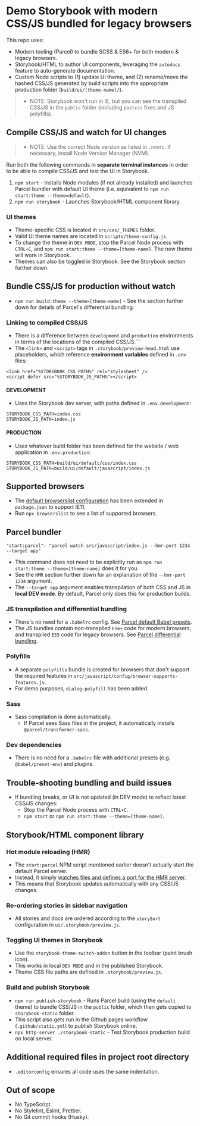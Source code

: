 # Demo Storybook with modern CSS/JS bundled for legacy browsers

This repo uses:
- Modern tooling (Parcel) to bundle SCSS & ES6+ for both modern & legacy browsers.
- Storybook/HTML to author UI components, leveraging the `autodocs` feature to auto-generate documentation.
- Custom Node scripts to (1) update UI theme, and (2) rename/move the hashed CSS/JS generated by build scripts into the appropriate production folder (`build/ui/[theme-name]/`).

> - NOTE: Storybook won't run in IE, but you can see the transpiled CSS/JS in the `public` folder (including `postcss` fixes and JS polyfills).

## Compile CSS/JS and watch for UI changes
> - NOTE: Use the correct Node version as listed in `.nvmrc`. If necessary, install Node Version Manager (NVM).

Run both the following commands in **separate terminal instances** in order to be able to compile CSS/JS and test the UI in Storybook.

1. `npm start` - Installs Node modules (if not already installed) and launches Parcel bundler with default UI theme (i.e. equivalent to `npm run start:theme --theme=default`).
2. `npm run storybook` - Launches Storybook/HTML component library.

### UI themes
- Theme-specific CSS is located in `src/css/_THEMES` folder.
- Valid UI theme names are located in `scripts/theme-config.js`.
- To change the theme in `DEV MODE`, stop the Parcel Node process with `CTRL+C`, and `npm run start:theme --theme=[theme-name]`. The new theme will work in Storybook.
- Themes can also be toggled in Storybook. See the Storybook section further down.

## Bundle CSS/JS for production without watch
- `npm run build:theme --theme=[theme-name]` - See the section further down for details of Parcel's differential bundling.

### Linking to compiled CSS/JS
- There is a difference between `development` and `production` environments in terms of the locations of the compiled CSS/JS.```
- The `<link>` and `<script>` tags in `.storybook/preview-head.html` use placeholders, which reference **environment variables** defined in `.env` files:
```
<link href="%STORYBOOK_CSS_PATH%" rel="stylesheet" />
<script defer src="%STORYBOOK_JS_PATH%"></script>
```

#### DEVELOPMENT
- Uses the Storybook dev server, with paths defined in `.env.development`:
```
STORYBOOK_CSS_PATH=index.css
STORYBOOK_JS_PATH=index.js
```

#### PRODUCTION
- Uses whatever build folder has been defined for the website / web application in `.env.production`:

```
STORYBOOK_CSS_PATH=build/ui/default/css/index.css
STORYBOOK_JS_PATH=build/ui/default/javascript/index.js
```

## Supported browsers
- The [default browserslist configuration](https://github.com/browserslist/browserslist#best-practices) has been extended in `package.json` to support IE11.
- Run `npx browserslist` to see a list of supported browsers.

## Parcel bundler
```
"start:parcel": "parcel watch src/javascript/index.js --hmr-port 1234 --target app"
```
- This command does not need to be explicitly run as `npm run start:theme --theme=[theme-name]` does it for you.
- See the `HMR` section further down for an explanation of the `--hmr-port 1234` argument.
- The `--target app` argument enables transpilation of both CSS and JS in **local DEV mode**. By default, Parcel only does this for production builds.

### JS transpilation and differential bundling
- There's no need for a `.babelrc` config. See [Parcel default Babel presets](https://parceljs.org/languages/javascript/#default-presets).
- The JS bundles contain non-transpiled `ES6+` code for modern browsers, and transpiled `ES5` code for legacy browsers. See [Parcel differential bundling](https://parceljs.org/features/targets/#differential-bundling).

### Polyfills
- A separate `polyfills` bundle is created for browsers that don't support the required features in `src/javascript/config/browser-supports-features.js`.
- For demo purposes, `dialog-polyfill` has been added.

### Sass
- Sass compilation is done automatically.
    - If Parcel sees Sass files in the project, it automatically installs `@parcel/transformer-sass`.

### Dev dependencies
- There is no need for a `.babelrc` file with additional presets (e.g. `@babel/preset-env`) and plugins.

## Trouble-shooting bundling and build issues
- If bundling breaks, or UI is not updated (in DEV mode) to reflect latest CSS/JS changes:
    - Stop the Parcel Node process with `CTRL+C`.
    - `npm start` or `npm run start:theme --theme=[theme-name]`.

## Storybook/HTML component library

### Hot module reloading (HMR)
- The `start:parcel` NPM script mentioned earlier doesn't actually start the default Parcel server.
- Instead, it simply [watches files and defines a port for the HMR server](https://parceljs.org/features/cli/#parcel-watch-%3Centries%3E).
- This means that Storybook updates automatically with any CSS/JS changes.

### Re-ordering stories in sidebar navigation
- All stories and docs are ordered according to the `storySort` configuration in `ui/.storybook/preview.js`.

### Toggling UI themes in Storybook
- Use the `storybook-theme-switch-addon` button in the toolbar (paint brush icon).
- This works in local `DEV MODE` and in the published Storybook.
- Theme CSS file paths are defined in `.storybook/preview.js`.

### Build and publish Storybook
- `npm run publish-storybook` - Runs Parcel build (using the `default` theme) to bundle CSS/JS in the `public` folder, which then gets copied to `storybook-static` folder.
- This script also gets run in the Github pages workflow (`.github/static.yml`) to publish Storybook online.
- `npx http-server ./storybook-static` - Test Storybook production build on local server.

## Additional required files in project root directory
- `.editorconfig` ensures all code uses the same indentation.

## Out of scope
- No TypeScript.
- No Stylelint, Eslint, Prettier.
- No Git commit hooks (Husky).
